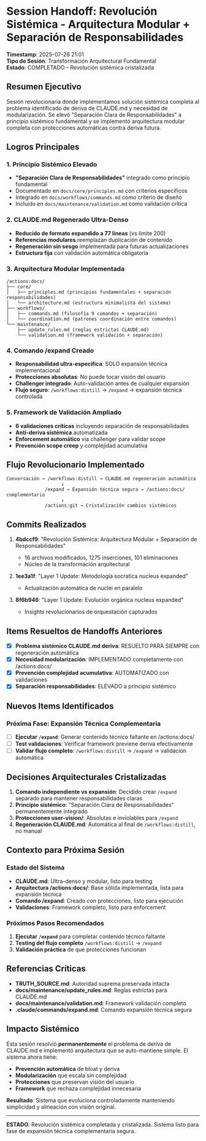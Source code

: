 # Session Handoff: Revolución Sistémica - Arquitectura Modular + Separación de Responsabilidades

**Timestamp**: 2025-07-28 21:01  
**Tipo de Sesión**: Transformación Arquitectural Fundamental  
**Estado**: COMPLETADO - Revolución sistémica cristalizada

## Resumen Ejecutivo

Sesión revolucionaria donde implementamos solución sistémica completa al problema identificado de deriva de CLAUDE.md y necesidad de modularización. Se elevó "Separación Clara de Responsabilidades" a principio sistémico fundamental y se implementó arquitectura modular completa con protecciones automáticas contra deriva futura.

## Logros Principales

### 1. Principio Sistémico Elevado
- **"Separación Clara de Responsabilidades"** integrado como principio fundamental
- Documentado en `docs/core/principles.md` con criterios específicos
- Integrado en `docs/workflows/commands.md` como criterio de diseño
- Incluido en `docs/maintenance/validation.md` como validación crítica

### 2. CLAUDE.md Regenerado Ultra-Denso
- **Reducido de formato expandido a 77 líneas** (vs límite 200)
- **Referencias modulares** reemplazan duplicación de contenido
- **Regeneración sin sesgo** implementada para futuras actualizaciones
- **Estructura fija** con validación automática obligatoria

### 3. Arquitectura Modular Implementada
```
/actions:docs/
├── core/
│   ├── principles.md (principios fundamentales + separación responsabilidades)
│   └── architecture.md (estructura minimalista del sistema)
├── workflows/
│   ├── commands.md (filosofía 9 comandos + separación)
│   └── coordination.md (patrones coordinación entre comandos)
└── maintenance/
    ├── update_rules.md (reglas estrictas CLAUDE.md)
    └── validation.md (framework validación + separación)
```

### 4. Comando /expand Creado
- **Responsabilidad ultra-específica**: SOLO expansión técnica implementacional
- **Protecciones absolutas**: No puede tocar visión del usuario
- **Challenger integrado**: Auto-validación antes de cualquier expansión
- **Flujo seguro**: `/workflows:distill` → `/expand` → expansión técnica controlada

### 5. Framework de Validación Ampliado
- **6 validaciones críticas** incluyendo separación de responsabilidades
- **Anti-deriva sistémica** automatizada
- **Enforcement automático** via challenger para validar scope
- **Prevención scope creep** y complejidad acumulativa

## Flujo Revolucionario Implementado

```
Conversación → /workflows:distill → CLAUDE.md regeneración automática
                    ↓
              /expand → Expansión técnica segura → /actions:docs/ complementario
                    ↓
              /actions:git → Cristalización cambios sistémicos
```

## Commits Realizados

1. **4bdccf9**: "Revolución Sistémica: Arquitectura Modular + Separación de Responsabilidades"
   - 16 archivos modificados, 1275 inserciones, 101 eliminaciones
   - Núcleo de la transformación arquitectural

2. **1ee3a1f**: "Layer 1 Update: Metodología socratica nucleus expanded"
   - Actualización automática de nuclei en paralelo

3. **8f6b946**: "Layer 1 Update: Evolución orgánica nucleus expanded"
   - Insights revolucionarios de orquestación capturados

## Items Resueltos de Handoffs Anteriores

- [x] **Problema sistémico CLAUDE.md deriva**: RESUELTO PARA SIEMPRE con regeneración automática
- [x] **Necesidad modularización**: IMPLEMENTADO completamente con /actions:docs/
- [x] **Prevención complejidad acumulativa**: AUTOMATIZADO con validaciones
- [x] **Separación responsabilidades**: ELEVADO a principio sistémico

## Nuevos Items Identificados

### Próxima Fase: Expansión Técnica Complementaria
- [ ] **Ejecutar `/expand`**: Generar contenido técnico faltante en /actions:docs/
- [ ] **Test validaciones**: Verificar framework previene deriva efectivamente  
- [ ] **Validar flujo completo**: `/workflows:distill` → `/expand` → validación automática

## Decisiones Arquitecturales Cristalizadas

1. **Comando independiente vs expansión**: Decidido crear `/expand` separado para mantener responsabilidades claras
2. **Principio sistémico**: "Separación Clara de Responsabilidades" permanentemente integrado
3. **Protecciones user-vision/**: Absolutas e inviolables para `/expand`
4. **Regeneración CLAUDE.md**: Automática al final de `/workflows:distill`, no manual

## Contexto para Próxima Sesión

### Estado del Sistema
- **CLAUDE.md**: Ultra-denso y modular, listo para testing
- **Arquitectura /actions:docs/**: Base sólida implementada, lista para expansión técnica
- **Comando /expand**: Creado con protecciones, listo para ejecución
- **Validaciones**: Framework completo, listo para enforcement

### Próximos Pasos Recomendados
1. **Ejecutar `/expand`** para completar contenido técnico faltante
2. **Testing del flujo completo** `/workflows:distill` → `/expand` 
3. **Validación práctica** de que protecciones funcionan

## Referencias Críticas

- **TRUTH_SOURCE.md**: Autoridad suprema preservada intacta
- **docs/maintenance/update_rules.md**: Reglas estrictas para CLAUDE.md
- **docs/maintenance/validation.md**: Framework validación completo
- **.claude/commands/expand.md**: Comando expansión técnica segura

## Impacto Sistémico

Esta sesión resolvió **permanentemente** el problema de deriva de CLAUDE.md e implementó arquitectura que se auto-mantiene simple. El sistema ahora tiene:

- **Prevención automática** de bloat y deriva
- **Modularización** que escala sin complejidad
- **Protecciones** que preservan visión del usuario
- **Framework** que rechaza complejidad innecesaria

**Resultado**: Sistema que evoluciona controladamente manteniendo simplicidad y alineación con visión original.

---

**ESTADO**: Revolución sistémica completada y cristalizada. Sistema listo para fase de expansión técnica complementaria segura.